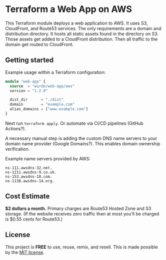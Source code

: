 # Terraform a Web App on AWS

This Terraform module deploys a web application to AWS.
It uses S3, CloudFront, and Route53 services. The only
requirements are a domain and distribution directory.
It hosts all static assets found in the directory on S3.
Those assets get added to a CloudFront distribution.
Then all traffic to the domain get routed to CloudFront.

## Getting started

Example usage within a Terraform configuration:

```terraform
module "web-app" {
  source  = "wurde/web-app/aws"
  version = "1.2.0"

  dist_dir      = "./dist"
  domain        = "example.com"
  alias_domains = ["www.example.com"]
}
```

Next run `terraform apply`. Or automate via CI/CD pipelines
(GitHub Actions?).

A necessary manual step is adding the custom DNS name
servers to your domain name provider (Google Domains?).
This enables domain ownership verification.

Example name servers provided by AWS:

    ns-111.awsdns-32.net. 
    ns-1211.awsdns-9.co.uk.
    ns-153.awsdns-10.com.
    ns-1138.awsdns-14.org.

## Cost Estimate

**$2 dollars a month.**
Primary charges are Route53 Hosted Zone and S3 storage.
(If the website receives zero traffic then at most you'll be
charged is $0.55 cents for Route53.)

## License

This project is __FREE__ to use, reuse, remix, and resell.
This is made possible by the [MIT license](/LICENSE).
